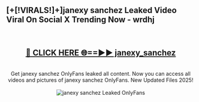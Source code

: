 <h2>[+[!VIRALS!]+]janexy sanchez Leaked Video Viral On Social X Trending Now - wrdhj</h2>
<br>
<div align="center">
<h2><a href="https://libra.edu.pl?janexy_sanchez" rel="nofollow">🔴 CLICK HERE 🌐==►► janexy_sanchez</a></h2>
<br>
Get janexy sanchez OnlyFans leaked all content. Now you can access all videos and pictures of janexy sanchez OnlyFans. New Updated Files 2025!
<br>
<br>
<a href="https://libra.edu.pl?janexy_sanchez" rel="nofollow" data-target="animated-image.originalLink"><img src="https://i.ibb.co.com/WyWwxjT/player-gif2.gif" alt="janexy sanchez Leaked OnlyFans" style="max-width: 100%; display: inline-block;" data-target="animated-image.originalImage"></a>
</div>
<br>